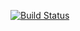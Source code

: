 [![Build Status](https://travis-ci.org/chamaconekt/chamas.svg?branch=master)](https://travis-ci.org/chamaconekt/chamas)